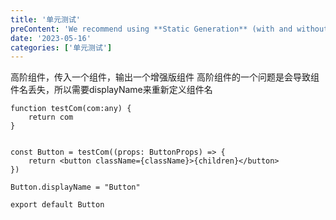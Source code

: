 ```yaml
---
title: '单元测试'
preContent: 'We recommend using **Static Generation** (with and without data) whenever possible because your page can be built once and served by CDN, which makes it much faster than having a server render the page on every request'
date: '2023-05-16'
categories: ['单元测试']
---
```


高阶组件，传入一个组件，输出一个增强版组件
高阶组件的一个问题是会导致组件名丢失，所以需要displayName来重新定义组件名
``` reactjs
function testCom(com:any) {
    return com
}


const Button = testCom((props: ButtonProps) => {
    return <button className={className}>{children}</button>
})  

Button.displayName = "Button"

export default Button
```